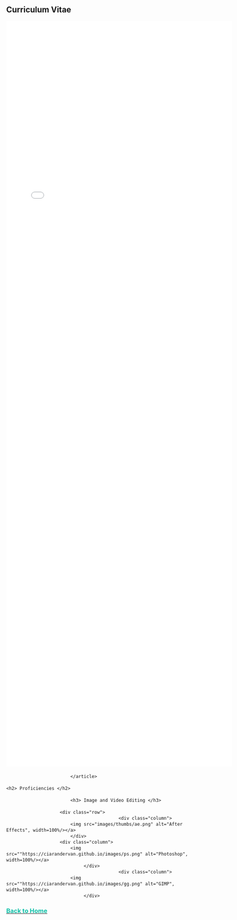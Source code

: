 
<html>
	<h2>Curriculum Vitae</h2>
						<div class="row">
							<article class="col-6 col-12-xsmall work-item">
								<embed src="files/Ciarán Dervan CV.pdf" type="application/pdf" width="120%" height="2000px" scrollbar=1/>
								
							</article>
             
	<h2> Proficiencies </h2>
			
							<h3> Image and Video Editing </h3>
						
						<div class="row">
                                              <div class="column">
							<img src="images/thumbs/ae.png" alt="After Effects", width=100%/></a>
							</div>
					    <div class="column">
							<img src=""https://ciarandervan.github.io/images/ps.png" alt="Photoshop", width=100%/></a>
						         </div>	
                                              <div class="column">
							<img src=""https://ciarandervan.github.io/images/gg.png" alt="GIMP", width=100%/></a>
						         </div>
						
					
						
		
 <body>
									<a href="https://ciarandervan.github.io"><h3 style="color:rgb(13, 192, 168)">Back to Home</h3></a>
								 </body>
